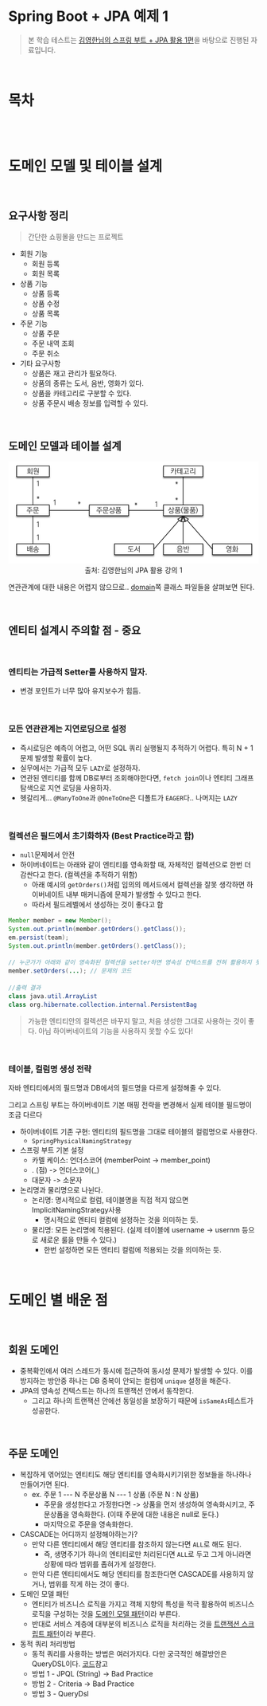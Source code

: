 # Spring Boot + JPA 예제 1
> 본 학습 테스트는 [김영한님의 스프링 부트 + JPA 활용 1편](https://www.inflearn.com/course/%EC%8A%A4%ED%94%84%EB%A7%81%EB%B6%80%ED%8A%B8-JPA-%ED%99%9C%EC%9A%A9-1)을 바탕으로 진행된 자료입니다.

<br>

# 목차

<br>

<br>

# 도메인 모델 및 테이블 설계

<br>

## 요구사항 정리
> 간단한 쇼핑몰을 만드는 프로젝트
* 회원 기능
  * 회원 등록
  * 회원 목록
* 상품 기능
  * 상품 등록
  * 상품 수정
  * 상품 목록
* 주문 기능
  * 상품 주문
  * 주문 내역 조회
  * 주문 취소
* 기타 요구사항
  * 상품은 재고 관리가 필요하다.
  * 상품의 종류는 도서, 음반, 영화가 있다.
  * 상품을 카테고리로 구분할 수 있다.
  * 상품 주문시 배송 정보를 입력할 수 있다.

<br>

## 도메인 모델과 테이블 설계
<p align="center"><img src="./image/domain_structure.png"><br>출처: 김영한님의 JPA 활용 강의 1</p>

연관관계에 대한 내용은 어렵지 않으므로.. [domain](./src/main/java/com/binghe/springbootjpaexample1/shoppin_mall/domain)쪽 클래스 파일들을 살펴보면 된다.

<br>

## 엔티티 설계시 주의할 점 - 중요

<br>

### 엔티티는 가급적 Setter를 사용하지 말자.
* 변경 포인트가 너무 많아 유지보수가 힘듬.

<br>

### 모든 연관관계는 지연로딩으로 설정
* 즉시로딩은 예측이 어렵고, 어떤 SQL 쿼리 실행될지 추적하기 어렵다. 특히 N + 1 문제 발생할 확률이 높다.
* 실무에서는 가급적 모두 `LAZY`로 설정하자.
* 연관된 엔티티를 함께 DB로부터 조회해야한다면, `fetch join`이나 엔티티 그래프 탐색으로 지연 로딩을 사용하자.
* 헷갈리게... `@ManyToOne`과 `@OneToOne`은 디폴트가 `EAGER`다.. 나머지는 `LAZY`

<br>

### 컬렉션은 필드에서 초기화하자 (Best Practice라고 함)
* `null`문제에서 안전
* 하이버네이트는 아래와 같이 엔티티를 영속화할 때, 자체적인 컬렉션으로 한번 더 감싼다고 한다. (컬렉션을 추적하기 위함)
  * 아래 예시의 `getOrders()`처럼 임의의 메서드에서 컬렉션을 잘못 생각하면 하이버네이트 내부 매커니즘에 문제가 발생할 수 있다고 한다.
  * 따라서 필드레벨에서 생성하는 것이 좋다고 함

```java
Member member = new Member();
System.out.println(member.getOrders().getClass());
em.persist(team);
System.out.println(member.getOrders().getClass());

// 누군가가 아래와 같이 영속화된 컬렉션을 setter하면 영속성 컨텍스트를 전혀 활용하지 못하게 된다.
member.setOrders(...); // 문제의 코드

//출력 결과
class java.util.ArrayList
class org.hibernate.collection.internal.PersistentBag
```
> 가능한 엔티티안의 컬렉션은 바꾸지 말고, 처음 생성한 그대로 사용하는 것이 좋다. 아님 하이버네이트의 기능을 사용하지 못할 수도 있다!

<br>

### 테이블, 컬럼명 생성 전략
자바 엔티티에서의 필드명과 DB에서의 필드명을 다르게 설정해줄 수 있다.

그리고 스프링 부트는 하이버네이트 기본 매핑 전략을 변경해서 실제 테이블 필드명이 조금 다르다

* 하이버네이트 기존 구현: 엔티티의 필드명을 그대로 테이블의 컬럼명으로 사용한다.
  * `SpringPhysicalNamingStrategy`
* 스프링 부트 기본 설정
  * 카멜 케이스: 언더스코어 (memberPoint -> member_point)
  * . (점) -> 언더스코어(_)
  * 대문자 -> 소문자
* 논리명과 물리명으로 나뉜다.
  * 논리명: 명시적으로 컬럼, 테이블명을 직접 적지 않으면 ImplicitNamingStrategy사용
    * 명시적으로 엔티티 컬럼에 설정하는 것을 의미하는 듯.
  * 물리명: 모든 논리명에 적용된다. (실제 테이블에 username -> usernm 등으로 새로운 룰을 만들 수 있다.)
    * 한번 설정하면 모든 엔티티 컬럼에 적용되는 것을 의미하는 듯.

<br>

# 도메인 별 배운 점

<br>

## 회원 도메인
* 중복확인에서 여러 스레드가 동시에 접근하여 동시성 문제가 발생할 수 있다. 이를 방지하는 방안중 하나는 DB 중복이 안되는 컬럼에 `unique` 설정을 해준다.
* JPA의 영속성 컨텍스트는 하나의 트랜잭션 안에서 동작한다.
  * 그리고 하나의 트랜잭션 안에선 동일성을 보장하기 때문에 `isSameAs`테스트가 성공한다.

<br>

## 주문 도메인
* 복잡하게 엮어있는 엔티티도 해당 엔티티를 영속화시키기위한 정보들을 하나하나 만들어가면 된다.
  * ex. 주문 1 --- N 주문상품 N --- 1 상품 (주문 N : N 상품)
    * 주문을 생성한다고 가정한다면 -> 상품을 먼저 생성하여 영속화시키고, 주문상품을 영속화한다. (이때 주문에 대한 내용은 null로 둔다.)
    * 마지막으로 주문을 영속화한다.
* CASCADE는 어디까지 설정해야하는가?
  * 만약 다른 엔티티에서 해당 엔티티를 참조하지 않는다면 `ALL`로 해도 된다.
    * 즉, 생명주기가 하나의 엔티티로만 처리된다면 `ALL`로 두고 그게 아니라면 상황에 따라 범위를 좁혀가게 설정한다.
  * 만약 다른 엔티티에서도 해당 엔티티를 참조한다면 CASCADE를 사용하지 않거나, 범위를 작게 하는 것이 좋다.
* 도메인 모델 패턴
  * 엔티티가 비즈니스 로직을 가지고 객체 지향의 특성을 적극 활용하여 비즈니스 로직을 구성하는 것을 [도메인 모델 패턴](https://martinfowler.com/eaaCatalog/domainModel.html)이라 부른다.
  * 반대로 서비스 계층에 대부분의 비즈니스 로직을 처리하는 것을 [트랜잭션 스크립트 패턴](https://martinfowler.com/eaaCatalog/transactionScript.html)이라 부른다.
* 동적 쿼리 처리방법
  * 동적 쿼리를 사용하는 방법은 여러가지다. 다만 궁극적인 해결방안은 QueryDSL이다. [코드](./src/main/java/com/binghe/springbootjpaexample1/shoppin_mall/repository/OrderRepository.java)참고
  * 방법 1 - JPQL (String) -> Bad Practice
  * 방법 2 - Criteria -> Bad Practice
  * 방법 3 - QueryDsl







